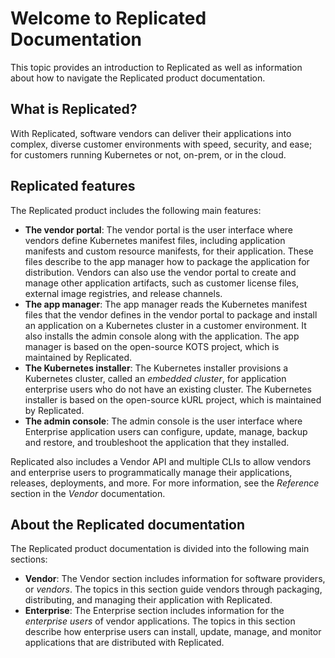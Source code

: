 # Welcome to Replicated Documentation

This topic provides an introduction to Replicated as well as information about
how to navigate the Replicated product documentation.

## What is Replicated?

With Replicated, software vendors can deliver their applications into complex, diverse customer environments with speed, security, and ease; for customers running Kubernetes or not, on-prem, or in the cloud.



## Replicated features

The Replicated product includes the following main features:

* **The vendor portal**: The vendor portal is the user interface where vendors
define Kubernetes manifest files, including application manifests and custom resource
manifests, for their application. These files describe to the app manager how to
package the application for distribution. Vendors can also use the vendor portal
to create and manage other application artifacts, such as customer license files,
external image registries, and release channels.
* **The app manager**: The app manager reads the Kubernetes manifest files that
the vendor defines in the vendor portal to package and install an application on
a Kubernetes cluster in a customer environment. It also installs the admin console
along with the application. The app manager is based on the open-source KOTS project,
which is maintained by Replicated.
* **The Kubernetes installer**: The Kubernetes installer provisions a Kubernetes cluster, called an _embedded cluster_, for application enterprise users who do not have an existing cluster. The Kubernetes installer is based on the open-source
kURL project, which is maintained by Replicated.
* **The admin console**: The admin console is the user interface where Enterprise
application users can configure, update, manage, backup and restore, and troubleshoot
the application that they installed.

Replicated also includes a Vendor API and multiple CLIs to allow vendors and enterprise
users to programmatically manage their applications, releases, deployments, and more.
For more information, see the _Reference_ section in the _Vendor_ documentation.

## About the Replicated documentation

The Replicated product documentation is divided into the following main sections:

 * **Vendor**: The Vendor section includes information for software providers, or
 _vendors_. The topics in this section guide vendors through packaging,
 distributing, and managing their application with Replicated.
 * **Enterprise**: The Enterprise section includes information for the _enterprise users_
 of vendor applications. The topics in this section describe how enterprise
 users can install, update, manage, and monitor applications that are distributed
 with Replicated.
